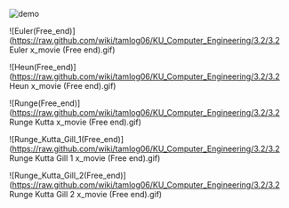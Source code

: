 ![demo](https://raw.github.com/wiki/takuyama29/WorldTracking/images/Untitled.gif)

![Euler(Free_end)]
(https://raw.github.com/wiki/tamlog06/KU_Computer_Engineering/3.2/3.2 Euler x_movie (Free end).gif)

![Heun(Free_end)]
(https://raw.github.com/wiki/tamlog06/KU_Computer_Engineering/3.2/3.2 Heun x_movie (Free end).gif)

![Runge(Free_end)]
(https://raw.github.com/wiki/tamlog06/KU_Computer_Engineering/3.2/3.2 Runge Kutta x_movie (Free end).gif)

![Runge_Kutta_Gill_1(Free_end)]
(https://raw.github.com/wiki/tamlog06/KU_Computer_Engineering/3.2/3.2 Runge Kutta Gill 1 x_movie (Free end).gif)

![Runge_Kutta_Gill_2(Free_end)]
(https://raw.github.com/wiki/tamlog06/KU_Computer_Engineering/3.2/3.2 Runge Kutta Gill 2 x_movie (Free end).gif)